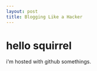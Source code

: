 ```yaml
---
layout: post
title: Blogging Like a Hacker
---
```


<!DOCTYPE html>
<html>
<body>
<h1>hello squirrel</h1>
<p>i'm hosted with github somethings.</p>
</body>
</html>
